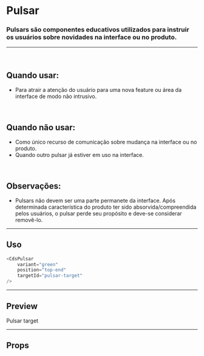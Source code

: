 # Pulsar

### Pulsars são componentes educativos utilizados para instruir os usuários sobre novidades na interface ou no produto.
---
<br>

## Quando usar:
- Para atrair a atenção do usuário para uma nova feature ou área da interface de modo não intrusivo.


<br>

## Quando não usar:
- Como único recurso de comunicação sobre mudança na interface ou no produto.
- Quando outro pulsar já estiver em uso na interface.

<br>

## Observações:
- Pulsars não devem ser uma parte permanete da interface. Após determinada característica
do produto ter sido absorvida/compreendida pelos usuários, o pulsar perde seu propósito e deve-se considerar
removê-lo.

---

## Uso

```js
<CdsPulsar
	variant="green"
	position="top-end"
	targetId="pulsar-target"
/>
```

---

## Preview

<PreviewContainer>
	<div id="pulsar-target" style="width: fit-content;">
		Pulsar target
	</div>
	<CdsPulsar v-bind="args" />
</PreviewContainer>

<PlaygroundBuilder
	:args
	component="Pulsar"
/>

---

## Props

<APITable
	name="Pulsar"
	section="props"
/>
<br>

<script setup>
import { ref } from 'vue';
import CdsPulsar from '@/components/Pulsar.vue';

const args = ref({
	variant: 'green',
	position: 'top-end',
	targetId: 'pulsar-target'
});
</script>
